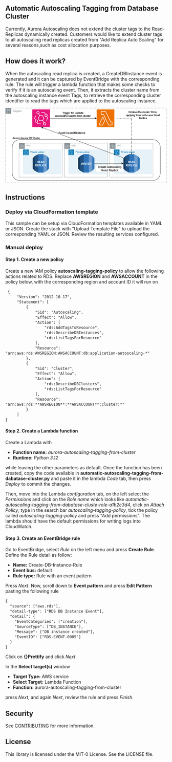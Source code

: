 ## Automatic Autoscaling Tagging from Database Cluster

Currently, Aurora Autoscaling does not extend the cluster tags to the Read-Replicas dynamically created.
Customers would like to extend cluster tags to all autoscaling read replicas created from "Add Replica Auto Scaling" for several reasons,such as cost allocation purposes.

## How does it work?
When the autoscaling read replica is created, a CreateDBInstance event is generated and it can be captured by EventBridge with the corresponding rule.
The rule will trigger a lambda function that makes some checks to verify if it is an autoscaling event. Then, it extracts the cluster name from the autoscaling instance event Tags, to retrieve the corresponding cluster identifier to read the tags which are applied to the autoscaling instance.

<p align="center">
  <img src="img/automatic-autoscaling-tagging-from-dabatase-cluster.png">
</p>

## Instructions

### Deploy via CloudFormation template
This sample can be setup via CloudFormation templates available in YAML or JSON.
Create the stack with "Upload Template File" to upload the corresponding YAML or JSON.
Review the resulting services configured.

### Manual deploy

#### Step 1. Create a new policy
Create a new IAM policy **autoscaling-tagging-policy** to allow the following actions related to RDS.
Replace **AWSREGION** and **AWSACCOUNT** in the policy below, with the corresponding region and account ID it will run on

```
 {
     "Version": "2012-10-17",
     "Statement": [
         {
             "Sid": "Autoscaling",
             "Effect": "Allow",
             "Action": [
                 "rds:AddTagsToResource",
                 "rds:DescribeDBInstances",
                 "rds:ListTagsForResource"
             ],
             "Resource": "arn:aws:rds:AWSREGION:AWSACCOUNT:db:application-autoscaling-*"
         },
         {
             "Sid": "Cluster",
             "Effect": "Allow",
             "Action": [
                 "rds:DescribeDBClusters",
                 "rds:ListTagsForResource"
             ],
             "Resource": "arn:aws:rds:**AWSREGION**:**AWSACCOUNT**:cluster:*"
         }
     ]
}
```

#### Step 2. Create a Lambda function
Create a Lambda with
- **Function name:** *aurora-autoscaling-tagging-from-cluster*
- **Runtime:** *Python 3.12*
  
while leaving the other parameters as default.
Once the function has been created, copy the code available in **automatic-autoscaling-tagging-from-dabatase-cluster.py** and paste it in the lambda *Code* tab, then press *Deploy* to commit the changes.

Then, move into the Lambda *configuration* tab, on the left select the *Permissions* and click on the *Role name* which looks like *automatic-autoscaling-tagging-from-dabatase-cluste-role-a1b2c3d4*, click on *Attach Policy*, type in the search bar *autoscaling-tagging-policy*, tick the policy called *autoscaling-tagging-policy* and press "Add permissions". The lambda should have the default permissions for writing logs into CloudWatch.

#### Step 3. Create an EventBridge rule 
Go to EventBridge, select *Rule* on the left menu and press **Create Rule**.
Define the Rule detail as follow:
- **Name:** Create-DB-Instance-Rule
- **Event bus:** default
- **Rule type:** Rule with an event pattern
  
Press *Next*. Now, scroll down to **Event pattern** and press **Edit Pattern** pasting the following rule
```
{
  "source": ["aws.rds"],
  "detail-type": ["RDS DB Instance Event"],
  "detail": {
    "EventCategories": ["creation"],
    "SourceType": ["DB_INSTANCE"],
    "Message": ["DB instance created"],
    "EventID": ["RDS-EVENT-0005"]
  }
}
```
Click on **{}Prettify** and click *Next*.

In the **Select target(s)** window
- **Target Type:** AWS service
- **Select Target:** Lambda Function
- **Function:** aurora-autoscaling-tagging-from-cluster

press *Next*, and again *Next*, review the rule and press *Finish*.

## Security

See [CONTRIBUTING](CONTRIBUTING.md#security-issue-notifications) for more information.

## License

This library is licensed under the MIT-0 License. See the LICENSE file.

